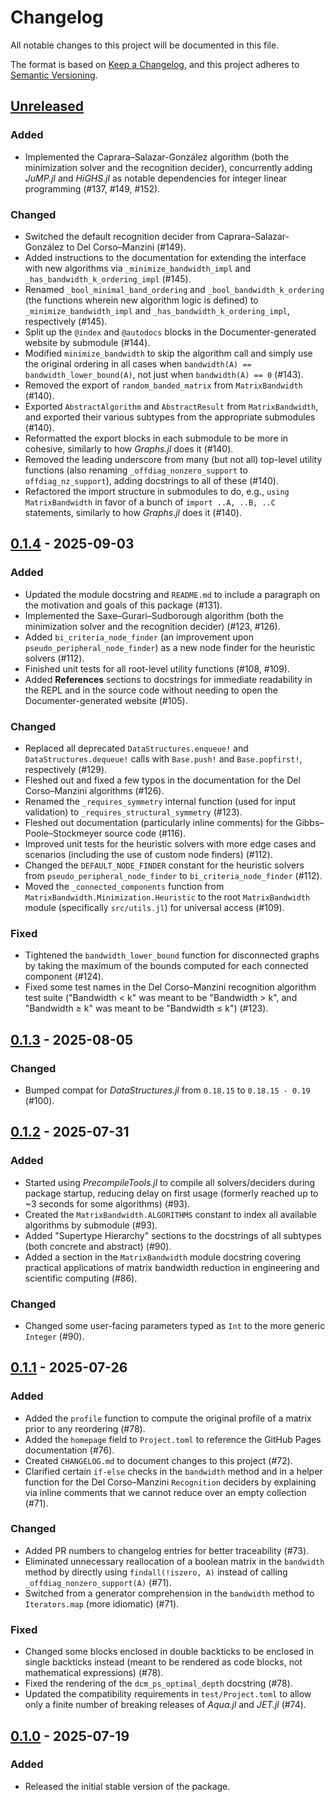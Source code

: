 # Changelog

All notable changes to this project will be documented in this file.

The format is based on [Keep a Changelog](https://keepachangelog.com/en/1.1.0/), and this project adheres to [Semantic Versioning](https://semver.org/spec/v2.0.0.html).

## [Unreleased]

### Added

- Implemented the Caprara&ndash;Salazar-Gonz&aacute;lez algorithm (both the minimization solver and the recognition decider), concurrently adding *JuMP.jl* and *HiGHS.jl* as notable dependencies for integer linear programming (#137, #149, #152).

### Changed

- Switched the default recognition decider from Caprara&ndash;Salazar-Gonz&aacute;lez to Del Corso&ndash;Manzini (#149).
- Added instructions to the documentation for extending the interface with new algorithms via `_minimize_bandwidth_impl` and `_has_bandwidth_k_ordering_impl` (#145).
- Renamed `_bool_minimal_band_ordering` and `_bool_bandwidth_k_ordering` (the functions wherein new algorithm logic is defined) to `_minimize_bandwidth_impl` and `_has_bandwidth_k_ordering_impl`, respectively (#145).
- Split up the `@index` and `@autodocs` blocks in the Documenter-generated website by submodule (#144).
- Modified `minimize_bandwidth` to skip the algorithm call and simply use the original ordering in all cases when `bandwidth(A) == bandwidth_lower_bound(A)`, not just when `bandwidth(A) == 0` (#143).
- Removed the export of `random_banded_matrix` from `MatrixBandwidth` (#140).
- Exported `AbstractAlgorithm` and `AbstractResult` from `MatrixBandwidth`, and exported their various subtypes from the appropriate submodules (#140).
- Reformatted the export blocks in each submodule to be more in cohesive, similarly to how *Graphs.jl* does it (#140).
- Removed the leading underscore from many (but not all) top-level utility functions (also renaming `_offdiag_nonzero_support` to `offdiag_nz_support`), adding docstrings to all of these (#140).
- Refactored the import structure in submodules to do, e.g., `using MatrixBandwidth` in favor of a bunch of `import ..A, ..B, ..C` statements, similarly to how *Graphs.jl* does it (#140).

## [0.1.4] - 2025-09-03

### Added

- Updated the module docstring and `README.md` to include a paragraph on the motivation and goals of this package (#131).
- Implemented the Saxe&ndash;Gurari&ndash;Sudborough algorithm (both the minimization solver and the recognition decider) (#123, #126).
- Added `bi_criteria_node_finder` (an improvement upon `pseudo_peripheral_node_finder`) as a new node finder for the heuristic solvers (#112).
- Finished unit tests for all root-level utility functions (#108, #109).
- Added **References** sections to docstrings for immediate readability in the REPL and in the source code without needing to open the Documenter-generated website (#105).

### Changed

- Replaced all deprecated `DataStructures.enqueue!` and `DataStructures.dequeue!` calls with `Base.push!` and `Base.popfirst!`, respectively (#129).
- Fleshed out and fixed a few typos in the documentation for the Del Corso&ndash;Manzini algorithms (#126).
- Renamed the `_requires_symmetry` internal function (used for input validation) to `_requires_structural_symmetry` (#123).
- Fleshed out documentation (particularly inline comments) for the Gibbs&ndash;Poole&ndash;Stockmeyer source code (#116).
- Improved unit tests for the heuristic solvers with more edge cases and scenarios (including the use of custom node finders) (#112).
- Changed the `DEFAULT_NODE_FINDER` constant for the heuristic solvers from `pseudo_peripheral_node_finder` to `bi_criteria_node_finder` (#112).
- Moved the `_connected_components` function from `MatrixBandwidth.Minimization.Heuristic` to the root `MatrixBandwidth` module (specifically `src/utils.jl`) for universal access (#109).

### Fixed

- Tightened the `bandwidth_lower_bound` function for disconnected graphs by taking the maximum of the bounds computed for each connected component (#124).
- Fixed some test names in the Del Corso&ndash;Manzini recognition algorithm test suite ("Bandwidth < k" was meant to be "Bandwidth > k", and "Bandwidth ≥ k" was meant to be "Bandwidth ≤ k") (#123).

## [0.1.3] - 2025-08-05

### Changed

- Bumped compat for *DataStructures.jl* from `0.18.15` to `0.18.15 - 0.19` (#100).

## [0.1.2] - 2025-07-31

### Added

- Started using *PrecompileTools.jl* to compile all solvers/deciders during package startup, reducing delay on first usage (formerly reached up to ~3 seconds for some algorithms) (#93).
- Created the `MatrixBandwidth.ALGORITHMS` constant to index all available algorithms by submodule (#93).
- Added "Supertype Hierarchy" sections to the docstrings of all subtypes (both concrete and abstract) (#90).
- Added a section in the `MatrixBandwidth` module docstring covering practical applications of matrix bandwidth reduction in engineering and scientific computing (#86).

### Changed

- Changed some user-facing parameters typed as `Int` to the more generic `Integer` (#90).

## [0.1.1] - 2025-07-26

### Added

- Added the `profile` function to compute the original profile of a matrix prior to any reordering (#78).
- Added the `homepage` field to `Project.toml` to reference the GitHub Pages documentation (#76).
- Created `CHANGELOG.md` to document changes to this project (#72).
- Clarified certain `if-else` checks in the `bandwidth` method and in a helper function for the Del Corso&ndash;Manzini `Recognition` deciders by explaining via inline comments that we cannot reduce over an empty collection (#71).

### Changed

- Added PR numbers to changelog entries for better traceability (#73).
- Eliminated unnecessary reallocation of a boolean matrix in the `bandwidth` method by directly using `findall(!iszero, A)` instead of calling `_offdiag_nonzero_support(A)` (#71).
- Switched from a generator comprehension in the `bandwidth` method to `Iterators.map` (more idiomatic) (#71).

### Fixed

- Changed some blocks enclosed in double backticks to be enclosed in single backticks instead (meant to be rendered as code blocks, not mathematical expressions) (#78).
- Fixed the rendering of the `dcm_ps_optimal_depth` docstring (#78).
- Updated the compatibility requirements in `test/Project.toml` to allow only a finite number of breaking releases of *Aqua.jl* and *JET.jl* (#74).

## [0.1.0] - 2025-07-19

### Added

- Released the initial stable version of the package.

[unreleased]: https://github.com/Luis-Varona/MatrixBandwidth.jl/compare/v0.1.4...HEAD
[0.1.4]: https://github.com/Luis-Varona/MatrixBandwidth.jl/releases/tag/v0.1.4
[0.1.3]: https://github.com/Luis-Varona/MatrixBandwidth.jl/releases/tag/v0.1.3
[0.1.2]: https://github.com/Luis-Varona/MatrixBandwidth.jl/releases/tag/v0.1.2
[0.1.1]: https://github.com/Luis-Varona/MatrixBandwidth.jl/releases/tag/v0.1.1
[0.1.0]: https://github.com/Luis-Varona/MatrixBandwidth.jl/releases/tag/v0.1.0
